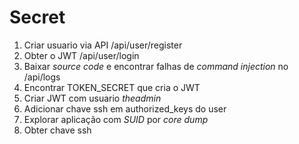 #  Secret

1. Criar usuario via API /api/user/register
2. Obter o JWT /api/user/login
3. Baixar *source code* e encontrar falhas de *command injection* no /api/logs
4. Encontrar TOKEN_SECRET que cria o JWT
5. Criar JWT com usuario *theadmin*
6. Adicionar chave ssh em authorized_keys do user
7. Explorar aplicação com *SUID* por *core dump*
8. Obter chave ssh

